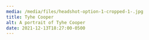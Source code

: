 ```yaml
---
media: /media/files/headshot-option-1-cropped-1-.jpg
title: Tyhe Cooper
alt: A portrait of Tyhe Cooper
date: 2021-12-13T18:27:00-0500
---
```

